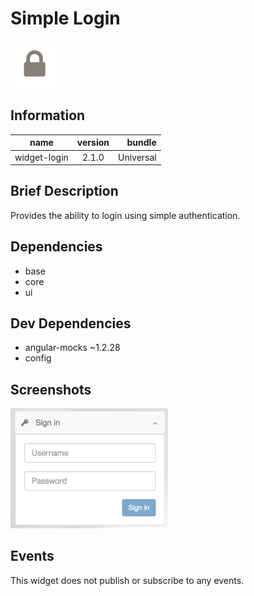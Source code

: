 # Simple Login

<img src="icon.png" title="Widget Icon" />

## Information

| name                  | version           | bundle           |
| ----------------------|:-----------------:| ----------------:|
| widget-login   		| 2.1.0 			| Universal        |

## Brief Description
Provides the ability to login using simple authentication.

## Dependencies

* base
* core
* ui

## Dev Dependencies

* angular-mocks ~1.2.28
* config

## Screenshots
<img src="docs/media/screenshot.png" width="50%" title="Widget Screenshot" />

## Events

This widget does not publish or subscribe to any events.
